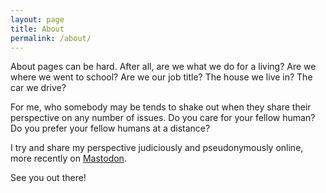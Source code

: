 ```yaml
---
layout: page
title: About
permalink: /about/
---
```


About pages can be hard. After all, are we what we do for a living? Are we where we went to school? Are we our job title? The house we live in? The car we drive?

For me, who somebody may be tends to shake out when they share their perspective on any number of issues. Do you care for your fellow human? Do you prefer your fellow humans at a distance?

I try and share my perspective judiciously and pseudonymously online, more recently on <a rel="me" href="https://infosec.exchange/@binsk">Mastodon</a>.

See you out there!
